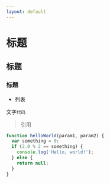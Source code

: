 ```yaml
---
layout: default
---
```

# 标题

## 标题

### 标题

- 列表

文字`代码`

> 引用

``` javascript
function helloWorld(param1, param2) {
  var something = 0;
  if (2.0 % 2 == something) {
    console.log('Hello, world!');
  } else {
    return null;
  }
}
```


